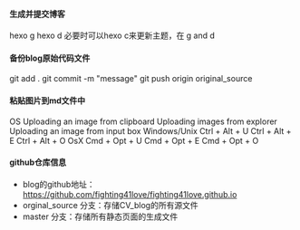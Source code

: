 
#### 生成并提交博客
hexo g
hexo d
必要时可以hexo c来更新主题，在 g and d

#### 备份blog原始代码文件
git add .
git commit -m "message"
git push origin original_source

#### 粘贴图片到md文件中
OS	Uploading an image from clipboard	Uploading images from explorer	Uploading an image from input box
Windows/Unix	Ctrl + Alt + U	Ctrl + Alt + E	Ctrl + Alt + O
OsX	             Cmd + Opt + U	Cmd + Opt + E	Cmd + Opt + O


#### github仓库信息
- blog的github地址：https://github.com/fighting41love/fighting41love.github.io
- orginal_source 分支：存储CV_blog的所有源文件
- master 分支：存储所有静态页面的生成文件